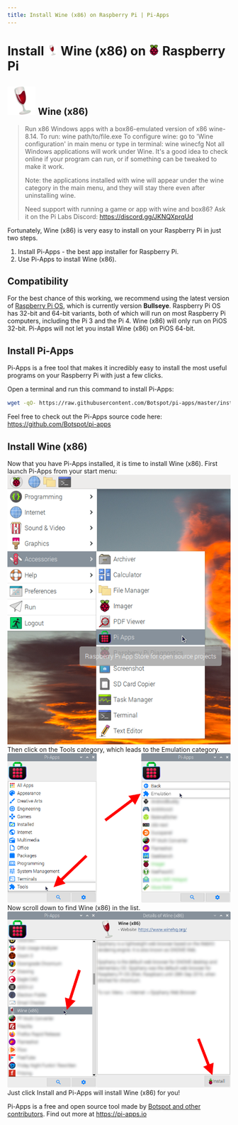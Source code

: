 ```yaml
---
title: Install Wine (x86) on Raspberry Pi | Pi-Apps
---
```

<div class="simple-install-content content">

# Install <img src="/img/app-icons/Wine (x86)/icon-64.png" height=24> Wine (x86) on <img src=/img/other-icons/raspberrypi-icon.svg height=24> Raspberry Pi

## <img src="/img/app-icons/Wine (x86)/icon-64.png"> Wine (x86)
> Run x86 Windows apps with a box86-emulated version of x86 wine-8.14.
> To run: wine path/to/file.exe
> To configure wine: go to 'Wine configuration' in main menu or type in terminal: wine winecfg
> Not all Windows applications will work under Wine. It's a good idea to check online if your program can run, or if something can be tweaked to make it work.
> 
> Note: the applications installed with wine will appear under the wine category in the main menu, and they will stay there even after uninstalling wine.
> 
> Need support with running a game or app with wine and box86? Ask it on the Pi Labs Discord: https://discord.gg/JKNQXprqUd

Fortunately, Wine (x86) is very easy to install on your Raspberry Pi in just two steps.
1. Install Pi-Apps - the best app installer for Raspberry Pi.
2. Use Pi-Apps to install Wine (x86).
</div>
<div class="simple-install-content content">

## Compatibility
For the best chance of this working, we recommend using the latest version of [Raspberry Pi OS](https://www.raspberrypi.com/software/), which is currently version **Bullseye**.
Raspberry Pi OS has 32-bit and 64-bit variants, both of which will run on most Raspberry Pi computers, including the Pi 3 and the Pi 4.
Wine (x86) will only run on PiOS 32-bit. Pi-Apps will not let you install Wine (x86) on PiOS 64-bit.
</div>
<div class="simple-install-content content">

## Install Pi-Apps

Pi-Apps is a free tool that makes it incredibly easy to install the most useful programs on your Raspberry Pi with just a few clicks.

Open a terminal and run this command to install Pi-Apps:
```bash
wget -qO- https://raw.githubusercontent.com/Botspot/pi-apps/master/install | bash
```
Feel free to check out the Pi-Apps source code here: https://github.com/Botspot/pi-apps
</div>
<div class="simple-install-content content">

## Install Wine (x86)

Now that you have Pi-Apps installed, it is time to install Wine (x86).
First launch Pi-Apps from your start menu:
<img src="/img/start-menu.png">
Then click on the Tools category, which leads to the Emulation category.
<img src="/img/category-selections/Emulation.png">
Now scroll down to find Wine (x86) in the list.
<img src="/img/app-icons/Wine (x86)/app-selection.png">
Just click Install and Pi-Apps will install Wine (x86) for you!
</div>
<div class="simple-install-content content">

Pi-Apps is a free and open source tool made by [Botspot and other contributors](/about/#contributors). Find out more at https://pi-apps.io
</div>
